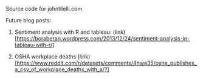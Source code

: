 Source code for johntilelli.com

Future blog posts:
1. Sentiment analysis with R and tableau:
  (link)[https://boraberan.wordpress.com/2013/12/24/sentiment-analysis-in-tableau-with-r/]

2. OSHA workplace deaths
  (link)[https://www.reddit.com/r/datasets/comments/4hwa35/osha_publishes_a_csv_of_workplace_deaths_with_a/?]
